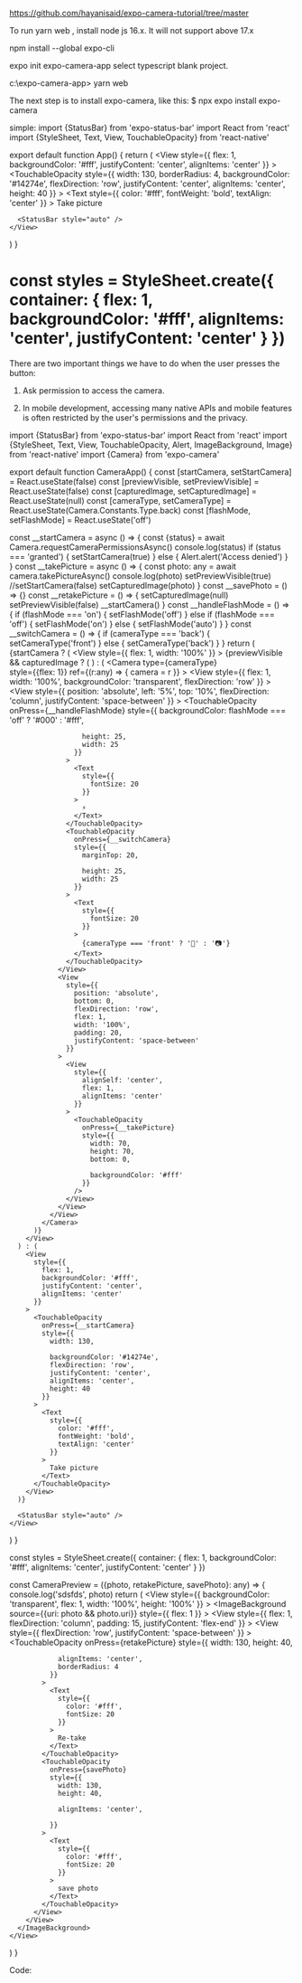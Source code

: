 https://github.com/hayanisaid/expo-camera-tutorial/tree/master


To run yarn web , install node js 16.x. It will not support above 17.x

npm install --global expo-cli

expo init expo-camera-app
select typescript blank project.

c:\expo-camera-app> yarn web

The next step is to install expo-camera, like this:
$ npx expo install expo-camera 

simple:
import {StatusBar} from 'expo-status-bar'
import React from 'react'
import {StyleSheet, Text, View, TouchableOpacity} from 'react-native'

export default function App() {
  return (
    <View style={styles.container}>
      <View
        style={{
          flex: 1,
          backgroundColor: '#fff',
          justifyContent: 'center',
          alignItems: 'center'
        }}
      >
        <TouchableOpacity
          style={{
            width: 130,
            borderRadius: 4,
            backgroundColor: '#14274e',
            flexDirection: 'row',
            justifyContent: 'center',
            alignItems: 'center',
            height: 40
          }}
        >
          <Text
            style={{
              color: '#fff',
              fontWeight: 'bold',
              textAlign: 'center'
            }}
          >
            Take picture
          </Text>
        </TouchableOpacity>
      </View>

      <StatusBar style="auto" />
    </View>
  )
}

const styles = StyleSheet.create({
  container: {
    flex: 1,
    backgroundColor: '#fff',
    alignItems: 'center',
    justifyContent: 'center'
  }
})
=============================

There are two important things we have to do when the user presses the button:

1. Ask permission to access the camera. 

2. In mobile development, accessing many native APIs and mobile features is often 
restricted by the user's permissions and the privacy. 

import {StatusBar} from 'expo-status-bar'
import React from 'react'
import {StyleSheet, Text, View, TouchableOpacity, Alert, ImageBackground, Image} from 'react-native'
import {Camera} from 'expo-camera'


export default function CameraApp() {
  const [startCamera, setStartCamera] = React.useState(false)
  const [previewVisible, setPreviewVisible] = React.useState(false)
  const [capturedImage, setCapturedImage] = React.useState<any>(null)
  const [cameraType, setCameraType] = React.useState(Camera.Constants.Type.back)
  const [flashMode, setFlashMode] = React.useState('off')

  const __startCamera = async () => {
    const {status} = await Camera.requestCameraPermissionsAsync()
    console.log(status)
    if (status === 'granted') {
      setStartCamera(true)
    } else {
      Alert.alert('Access denied')
    }
  }
  const __takePicture = async () => {
    const photo: any = await camera.takePictureAsync()
    console.log(photo)
    setPreviewVisible(true)
    //setStartCamera(false)
    setCapturedImage(photo)
  }
  const __savePhoto = () => {}
  const __retakePicture = () => {
    setCapturedImage(null)
    setPreviewVisible(false)
    __startCamera()
  }
  const __handleFlashMode = () => {
    if (flashMode === 'on') {
      setFlashMode('off')
    } else if (flashMode === 'off') {
      setFlashMode('on')
    } else {
      setFlashMode('auto')
    }
  }
  const __switchCamera = () => {
    if (cameraType === 'back') {
      setCameraType('front')
    } else {
      setCameraType('back')
    }
  }
  return (
    <View style={styles.container}>
      {startCamera ? (
        <View
          style={{
            flex: 1,
            width: '100%'
          }}
        >
          {previewVisible && capturedImage ? (
            <CameraPreview photo={capturedImage} savePhoto={__savePhoto} retakePicture={__retakePicture} />
          ) : (
            <Camera
              type={cameraType}              
              style={{flex: 1}}
              ref={(r:any) => {
                camera = r
              }}
            >
              <View
                style={{
                  flex: 1,
                  width: '100%',
                  backgroundColor: 'transparent',
                  flexDirection: 'row'
                }}
              >
                <View
                  style={{
                    position: 'absolute',
                    left: '5%',
                    top: '10%',
                    flexDirection: 'column',
                    justifyContent: 'space-between'
                  }}
                >
                  <TouchableOpacity
                    onPress={__handleFlashMode}
                    style={{
                      backgroundColor: flashMode === 'off' ? '#000' : '#fff',
                   
                      height: 25,
                      width: 25
                    }}
                  >
                    <Text
                      style={{
                        fontSize: 20
                      }}
                    >
                      ⚡️
                    </Text>
                  </TouchableOpacity>
                  <TouchableOpacity
                    onPress={__switchCamera}
                    style={{
                      marginTop: 20,
                      
                      height: 25,
                      width: 25
                    }}
                  >
                    <Text
                      style={{
                        fontSize: 20
                      }}
                    >
                      {cameraType === 'front' ? '🤳' : '📷'}
                    </Text>
                  </TouchableOpacity>
                </View>
                <View
                  style={{
                    position: 'absolute',
                    bottom: 0,
                    flexDirection: 'row',
                    flex: 1,
                    width: '100%',
                    padding: 20,
                    justifyContent: 'space-between'
                  }}
                >
                  <View
                    style={{
                      alignSelf: 'center',
                      flex: 1,
                      alignItems: 'center'
                    }}
                  >
                    <TouchableOpacity
                      onPress={__takePicture}
                      style={{
                        width: 70,
                        height: 70,
                        bottom: 0,
                       
                        backgroundColor: '#fff'
                      }}
                    />
                  </View>
                </View>
              </View>
            </Camera>
          )}
        </View>
      ) : (
        <View
          style={{
            flex: 1,
            backgroundColor: '#fff',
            justifyContent: 'center',
            alignItems: 'center'
          }}
        >
          <TouchableOpacity
            onPress={__startCamera}
            style={{
              width: 130,
             
              backgroundColor: '#14274e',
              flexDirection: 'row',
              justifyContent: 'center',
              alignItems: 'center',
              height: 40
            }}
          >
            <Text
              style={{
                color: '#fff',
                fontWeight: 'bold',
                textAlign: 'center'
              }}
            >
              Take picture
            </Text>
          </TouchableOpacity>
        </View>
      )}

      <StatusBar style="auto" />
    </View>
  )
}

const styles = StyleSheet.create({
  container: {
    flex: 1,
    backgroundColor: '#fff',
    alignItems: 'center',
    justifyContent: 'center'
  }
})

const CameraPreview = ({photo, retakePicture, savePhoto}: any) => {
  console.log('sdsfds', photo)
  return (
    <View
      style={{
        backgroundColor: 'transparent',
        flex: 1,
        width: '100%',
        height: '100%'
      }}
    >
      <ImageBackground
        source={{uri: photo && photo.uri}}
        style={{
          flex: 1
        }}
      >
        <View
          style={{
            flex: 1,
            flexDirection: 'column',
            padding: 15,
            justifyContent: 'flex-end'
          }}
        >
          <View
            style={{
              flexDirection: 'row',
              justifyContent: 'space-between'
            }}
          >
            <TouchableOpacity
              onPress={retakePicture}
              style={{
                width: 130,
                height: 40,

                alignItems: 'center',
                borderRadius: 4
              }}
            >
              <Text
                style={{
                  color: '#fff',
                  fontSize: 20
                }}
              >
                Re-take
              </Text>
            </TouchableOpacity>
            <TouchableOpacity
              onPress={savePhoto}
              style={{
                width: 130,
                height: 40,

                alignItems: 'center',
               
              }}
            >
              <Text
                style={{
                  color: '#fff',
                  fontSize: 20
                }}
              >
                save photo
              </Text>
            </TouchableOpacity>
          </View>
        </View>
      </ImageBackground>
    </View>
  )
}


Code:


